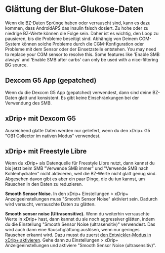 # Glättung der Blut-Glukose-Daten

Wenn die BZ-Daten Sprünge haben oder verrauscht sind, kann es dazu kommen, dass AndroidAPS das Insulin falsch dosiert. Zu hohe oder zu niedrige BZ-Werte können die Folge sein. Daher ist es wichtig, den Loop zu pausieren, bis die Probleme beseitigt sind. Abhängig von Deinem CGM-System können solche Probleme durch die CGM-Konfiguration oder Probleme mit dem Sensor oder der Einsetzstelle entstehen. You may need to replace your CGM sensor to resolve this. Some features like 'Enable SMB always' and 'Enable SMB after carbs' can only be used with a nice-filtering BG source.

## Dexcom G5 App (gepatched)

Wenn du die Dexcom G5 App (gepatched) verwendest, dann sind deine BZ-Daten glatt und konsistent. Es gibt keine Einschränkungen bei der Verwendung des SMB.

## xDrip+ mit Dexcom G5

Ausreichend glatte Daten werden nur geliefert, wenn du den xDrip+ G5 "OB1 Collector im nativen Modus" verwendest.

## xDrip+ mit Freestyle Libre

Wenn du xDrip+ als Datenquelle für Freestyle Libre nutzt, dann kannst du bis jetzt beim SMB "Verwende SMB immer" und "Verwende SMB nach Kohlenhydraten" nicht aktivieren, weil die BZ-Werte nicht glatt genug sind. Abgesehen davon gibt es aber ein paar Dinge, die du tun kannst, um Rauschen in den Daten zu reduzieren.

**Smooth Sensor Noise.** In den xDrip+ Einstellungen > xDrip+ Anzeigeeinstellungen muss "Smooth Sensor Noise" aktiviert sein. Dadurch wird versucht, verrauschte Daten zu glätten.

**Smooth sensor noise (Ultrasensitive).** Wenn du weiterhin verrauschte Werte in xDrip+ hast, dann kannst du sie noch aggressiver glätten, indem du die Einstellung "Smooth Sensor Noise (ultrasensitiv)" verwendest. Das wird auch dann eine Rauschglättung auslösen, wenn nur geringes Rauschen erkannt wird. Dazu musst du zuerst [den Entwickler-Modus in xDrip+ aktivieren](https://github.com/MilosKozak/AndroidAPS/wiki/Enabling-Engineering-Mode-in-xDrip). Gehe dann zu Einstellungen > xDrip+ Anzeigeeinstellungen und aktiviere "Smooth Sensor Noise (ultrasensitiv)".